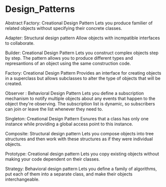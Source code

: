 # Design_Patterns

Abstract Factory: Creational Design Pattern
Lets you produce familier of related objects without specifying their concrete classes.

Adapter: Structural design pattern 
Allow objects with incmpatible interfaces to collaborate. 

Builder:  Creational Design Pattern
Lets you construct complex objects step by step. The pattern allows you to produce different types and represantions of an object using the same construction code. 

Factory: Creational Design Pattern
Provides an interface for creating objects in a superclass but allows subclasses to alter the type of objects that will be created. 

Observer : Behavioral Design Pattern 
Lets you define a subscription mechanism to notify multiple objects about any events that happen to the object they're observing. The subscription list is dynamic, so subscribers can join or leave the list whenever they need to.

Singleton: Creational Design Pattern
Esnures that a class has only one instance while providing a global access point to this instance.

Composite: Structural design pattern
Lets you compose objects into tree structures and then work with these structures as if they were individual objects.

Prototype: Creational design pattern 
Lets you copy existing objects without making your code dependent on their classes.

Strategy: Behavioral design pattern
Lets you define a family of algorithms, put each of them into a separate class, and make their objects interchangeable.
